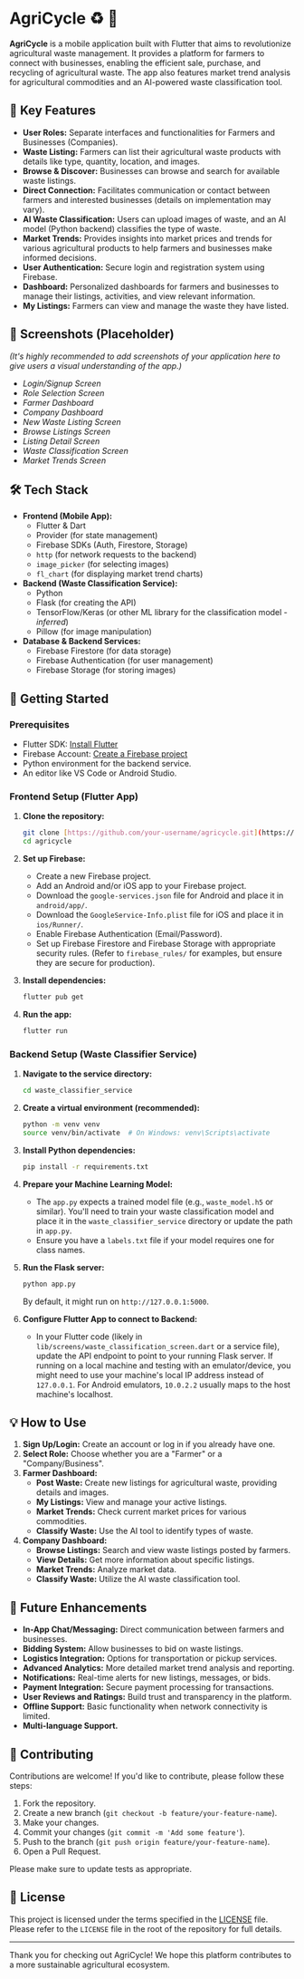 # AgriCycle ♻️ 🚜

**AgriCycle** is a mobile application built with Flutter that aims to revolutionize agricultural waste management. It provides a platform for farmers to connect with businesses, enabling the efficient sale, purchase, and recycling of agricultural waste. The app also features market trend analysis for agricultural commodities and an AI-powered waste classification tool.

## 🌟 Key Features

* **User Roles:** Separate interfaces and functionalities for Farmers and Businesses (Companies).
* **Waste Listing:** Farmers can list their agricultural waste products with details like type, quantity, location, and images.
* **Browse & Discover:** Businesses can browse and search for available waste listings.
* **Direct Connection:** Facilitates communication or contact between farmers and interested businesses (details on implementation may vary).
* **AI Waste Classification:** Users can upload images of waste, and an AI model (Python backend) classifies the type of waste.
* **Market Trends:** Provides insights into market prices and trends for various agricultural products to help farmers and businesses make informed decisions.
* **User Authentication:** Secure login and registration system using Firebase.
* **Dashboard:** Personalized dashboards for farmers and businesses to manage their listings, activities, and view relevant information.
* **My Listings:** Farmers can view and manage the waste they have listed.

## 📸 Screenshots (Placeholder)

*(It's highly recommended to add screenshots of your application here to give users a visual understanding of the app.)*

* *Login/Signup Screen*
* *Role Selection Screen*
* *Farmer Dashboard*
* *Company Dashboard*
* *New Waste Listing Screen*
* *Browse Listings Screen*
* *Listing Detail Screen*
* *Waste Classification Screen*
* *Market Trends Screen*

## 🛠️ Tech Stack

* **Frontend (Mobile App):**
    * Flutter & Dart
    * Provider (for state management)
    * Firebase SDKs (Auth, Firestore, Storage)
    * `http` (for network requests to the backend)
    * `image_picker` (for selecting images)
    * `fl_chart` (for displaying market trend charts)
* **Backend (Waste Classification Service):**
    * Python
    * Flask (for creating the API)
    * TensorFlow/Keras (or other ML library for the classification model - *inferred*)
    * Pillow (for image manipulation)
* **Database & Backend Services:**
    * Firebase Firestore (for data storage)
    * Firebase Authentication (for user management)
    * Firebase Storage (for storing images)

## 🚀 Getting Started

### Prerequisites

* Flutter SDK: [Install Flutter](https://flutter.dev/docs/get-started/install)
* Firebase Account: [Create a Firebase project](https://firebase.google.com/)
* Python environment for the backend service.
* An editor like VS Code or Android Studio.

### Frontend Setup (Flutter App)

1.  **Clone the repository:**
    ```bash
    git clone [https://github.com/your-username/agricycle.git](https://github.com/your-username/agricycle.git)
    cd agricycle
    ```
2.  **Set up Firebase:**
    * Create a new Firebase project.
    * Add an Android and/or iOS app to your Firebase project.
    * Download the `google-services.json` file for Android and place it in `android/app/`.
    * Download the `GoogleService-Info.plist` file for iOS and place it in `ios/Runner/`.
    * Enable Firebase Authentication (Email/Password).
    * Set up Firebase Firestore and Firebase Storage with appropriate security rules. (Refer to `firebase_rules/` for examples, but ensure they are secure for production).

3.  **Install dependencies:**
    ```bash
    flutter pub get
    ```

4.  **Run the app:**
    ```bash
    flutter run
    ```

### Backend Setup (Waste Classifier Service)

1.  **Navigate to the service directory:**
    ```bash
    cd waste_classifier_service
    ```
2.  **Create a virtual environment (recommended):**
    ```bash
    python -m venv venv
    source venv/bin/activate  # On Windows: venv\Scripts\activate
    ```
3.  **Install Python dependencies:**
    ```bash
    pip install -r requirements.txt
    ```
4.  **Prepare your Machine Learning Model:**
    * The `app.py` expects a trained model file (e.g., `waste_model.h5` or similar). You'll need to train your waste classification model and place it in the `waste_classifier_service` directory or update the path in `app.py`.
    * Ensure you have a `labels.txt` file if your model requires one for class names.

5.  **Run the Flask server:**
    ```bash
    python app.py
    ```
    By default, it might run on `http://127.0.0.1:5000`.

6.  **Configure Flutter App to connect to Backend:**
    * In your Flutter code (likely in `lib/screens/waste_classification_screen.dart` or a service file), update the API endpoint to point to your running Flask server. If running on a local machine and testing with an emulator/device, you might need to use your machine's local IP address instead of `127.0.0.1`. For Android emulators, `10.0.2.2` usually maps to the host machine's localhost.

## 💡 How to Use

1.  **Sign Up/Login:** Create an account or log in if you already have one.
2.  **Select Role:** Choose whether you are a "Farmer" or a "Company/Business".
3.  **Farmer Dashboard:**
    * **Post Waste:** Create new listings for agricultural waste, providing details and images.
    * **My Listings:** View and manage your active listings.
    * **Market Trends:** Check current market prices for various commodities.
    * **Classify Waste:** Use the AI tool to identify types of waste.
4.  **Company Dashboard:**
    * **Browse Listings:** Search and view waste listings posted by farmers.
    * **View Details:** Get more information about specific listings.
    * **Market Trends:** Analyze market data.
    * **Classify Waste:** Utilize the AI waste classification tool.

## 🔮 Future Enhancements

* **In-App Chat/Messaging:** Direct communication between farmers and businesses.
* **Bidding System:** Allow businesses to bid on waste listings.
* **Logistics Integration:** Options for transportation or pickup services.
* **Advanced Analytics:** More detailed market trend analysis and reporting.
* **Notifications:** Real-time alerts for new listings, messages, or bids.
* **Payment Integration:** Secure payment processing for transactions.
* **User Reviews and Ratings:** Build trust and transparency in the platform.
* **Offline Support:** Basic functionality when network connectivity is limited.
* **Multi-language Support.**

## 🤝 Contributing

Contributions are welcome! If you'd like to contribute, please follow these steps:

1.  Fork the repository.
2.  Create a new branch (`git checkout -b feature/your-feature-name`).
3.  Make your changes.
4.  Commit your changes (`git commit -m 'Add some feature'`).
5.  Push to the branch (`git push origin feature/your-feature-name`).
6.  Open a Pull Request.

Please make sure to update tests as appropriate.

## 📄 License

This project is licensed under the terms specified in the [LICENSE](LICENSE) file. Please refer to the `LICENSE` file in the root of the repository for full details.

---

Thank you for checking out AgriCycle! We hope this platform contributes to a more sustainable agricultural ecosystem.
